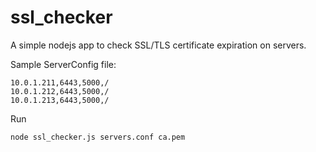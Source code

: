 # ssl_checker
A simple nodejs app to check SSL/TLS certificate expiration on servers.

Sample ServerConfig file:

```
10.0.1.211,6443,5000,/
10.0.1.212,6443,5000,/
10.0.1.213,6443,5000,/
```

Run
```
node ssl_checker.js servers.conf ca.pem
```
